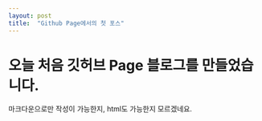 ```yaml
---
layout: post
title:  "Github Page에서의 첫 포스"
---
```


# 오늘 처음 깃허브 Page 블로그를 만들었습니다.

마크다운으로만 작성이 가능한지, html도 가능한지 모르겠네요.
